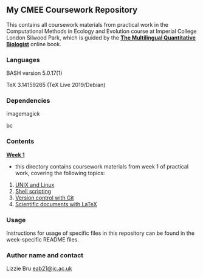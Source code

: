 ## **My CMEE Coursework Repository**

This contains all coursework materials from practical work in the Computational Methods in Ecology and Evolution course at Imperial College London Silwood Park, which is guided by the [**The Multilingual Quantitative Biologist**](https://mhasoba.github.io/TheMulQuaBio/intro.html) online book.

### **Languages**

BASH version 5.0.17(1)

TeX 3.14159265 (TeX Live 2019/Debian)

### **Dependencies**

imagemagick

bc

### **Contents** 

[**Week 1**](week1)
- this directory contains coursework materials from week 1 of practical work, covering the following topics:
1. [UNIX and Linux](https://mhasoba.github.io/TheMulQuaBio/notebooks/01-Unix.html#)
2. [Shell scripting](https://mhasoba.github.io/TheMulQuaBio/notebooks/02-ShellScripting.html)
3. [Version control with Git](https://mhasoba.github.io/TheMulQuaBio/notebooks/03-Git.html)
4. [Scientific documents with LaTeX](https://mhasoba.github.io/TheMulQuaBio/notebooks/04-LaTeX.html)

### **Usage**

Instructions for usage of specific files in this repository can be found in the week-specific README files.

### **Author name and contact**

Lizzie Bru
eab21@ic.ac.uk
